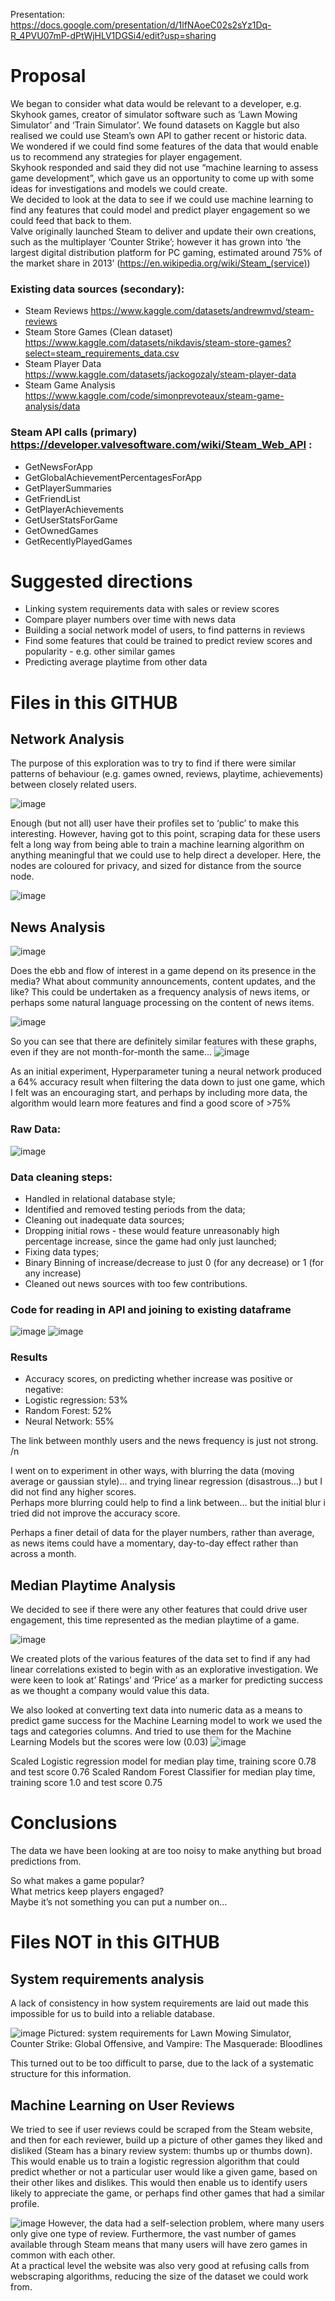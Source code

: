 Presentation: https://docs.google.com/presentation/d/1lfNAoeC02s2sYz1Dq-R_4PVU07mP-dPtWjHLV1DGSi4/edit?usp=sharing

# Proposal

We began to consider what data would be relevant to a developer, e.g. Skyhook games, creator of simulator software such as ‘Lawn Mowing Simulator’ and ‘Train Simulator’.
We found datasets on Kaggle but also realised we could use Steam’s own API to gather recent or historic data.  
We wondered if we could find some features of the data that would enable us to recommend any strategies for player engagement.  
Skyhook responded and said they did not use “machine learning to assess game development”, which gave us an opportunity to come up with some ideas for investigations and models we could create.  
We decided to look at the data to see if we could use machine learning to find any features that could model and predict player engagement so we could feed that back to them.  
Valve originally launched Steam to deliver and update their own creations, such as the multiplayer ‘Counter Strike’; however it has grown into ‘the largest digital distribution platform for PC gaming, estimated around 75% of the market share in 2013’ (https://en.wikipedia.org/wiki/Steam_(service))

### Existing data sources (secondary):
* Steam Reviews https://www.kaggle.com/datasets/andrewmvd/steam-reviews 
* Steam Store Games (Clean dataset) https://www.kaggle.com/datasets/nikdavis/steam-store-games?select=steam_requirements_data.csv 
* Steam Player Data https://www.kaggle.com/datasets/jackogozaly/steam-player-data 
* Steam Game Analysis https://www.kaggle.com/code/simonprevoteaux/steam-game-analysis/data 

### Steam API calls (primary) https://developer.valvesoftware.com/wiki/Steam_Web_API :
* GetNewsForApp
* GetGlobalAchievementPercentagesForApp
* GetPlayerSummaries
* GetFriendList
* GetPlayerAchievements
* GetUserStatsForGame
* GetOwnedGames
* GetRecentlyPlayedGames

# Suggested directions

* Linking system requirements data with sales or review scores
* Compare player numbers over time with news data
* Building a social network model of users, to find patterns in reviews
* Find some features that could be trained to predict review scores and popularity - e.g. other similar games
* Predicting average playtime from other data



# Files in this GITHUB

## Network Analysis

The purpose of this exploration was to try to find if there were similar patterns of behaviour (e.g. games owned, reviews, playtime, achievements) between closely related users. 

![image](https://user-images.githubusercontent.com/98031776/187021094-e3110c81-7763-47cd-a2cf-42b1d0881b05.png)


Enough (but not all) user have their profiles set to ‘public’ to make this interesting. However, having got to this point, scraping data for these users felt a long way from being able to train a machine learning algorithm on anything meaningful that we could use to help direct a developer. Here, the nodes are coloured for privacy, and sized for distance from the source node.


![image](https://user-images.githubusercontent.com/98031776/187021107-7b29d5b0-3255-46a0-b8c0-1a50d34e1c53.png)



## News Analysis
![image](https://user-images.githubusercontent.com/98031776/187021315-1d6e913d-e2ee-498e-9a83-932e76f7c974.png)

Does the ebb and flow of interest in a game depend on its presence in the media? What about community announcements, content updates, and the like? This could be undertaken as a frequency analysis of news items, or perhaps some natural language processing on the content of news items.

![image](https://user-images.githubusercontent.com/98031776/187021329-96f7d147-7a58-4e60-86b4-cfcac9e43112.png)

So you can see that there are definitely similar features with these graphs, even if they are not month-for-month the same…
![image](https://user-images.githubusercontent.com/98031776/187021347-28ce48c4-9dfe-4a84-bc6f-10fb0cef46bb.png)

As an initial experiment, Hyperparameter tuning a neural network produced a 64% accuracy result when filtering the data down to just one game, which I felt was an encouraging start, and perhaps by including more data, the algorithm would learn more features and find a good score of >75%  

### Raw Data: 
![image](https://user-images.githubusercontent.com/98031776/187021578-f80f7f57-5f2c-4f46-ba11-3f78d325d79f.png)

### Data cleaning steps:
* Handled in relational database style;
* Identified and removed testing periods from the data;
* Cleaning out inadequate data sources;
* Dropping initial rows - these would feature unreasonably high percentage increase, since the game had only just launched;
* Fixing data types;
* Binary Binning of increase/decrease to just 0 (for any decrease) or 1 (for any increase)
* Cleaned out news sources with too few contributions.

### Code for reading in API and joining to existing dataframe
![image](https://user-images.githubusercontent.com/98031776/187021612-3a91323b-f095-4c37-8b59-6db1917f1dcc.png)
![image](https://user-images.githubusercontent.com/98031776/187021633-89891289-eff3-476f-8cc5-06709d964846.png)


### Results
* Accuracy scores, on predicting whether increase was positive or negative:
* Logistic regression: 53%
* Random Forest: 52%
* Neural Network: 55%

The link between monthly users and the news frequency is just not strong. /n

I went on to experiment in other ways, with blurring the data (moving average or gaussian style)... and trying linear regression (disastrous…) but I did not find any higher scores.  
Perhaps more blurring could help to find a link between… but the initial blur i tried did not improve the accuracy score.

Perhaps a finer detail of data for the player numbers, rather than average, as news items could have a momentary, day-to-day effect rather than across a month.



## Median Playtime Analysis

We decided to see if there were any other features that could drive user engagement, this time represented as the median playtime of a game. 

![image](https://user-images.githubusercontent.com/98031776/187029865-310bb225-82a9-426b-baed-b2fbc4ba3ce3.png)

We created plots of the various features of the data set to find if any had linear correlations existed to begin with as an explorative investigation. 
We were keen to look at’ Ratings’ and ‘Price’ as a marker for predicting success as we thought a company would value this data.
  
We also looked at converting text data into numeric data as a means to predict game success for the Machine Learning model to work we used the tags and categories columns.
And tried to use them for the Machine Learning Models but the scores were low (0.03)
![image](https://user-images.githubusercontent.com/98031776/187029914-41bbdba0-2e38-4a29-a5af-ad59387edb53.png)


Scaled Logistic regression model for median play time, training score 0.78 and test score 0.76 
Scaled Random Forest Classifier  for median play time, training score 1.0 and test score 0.75


# Conclusions

The data we have been looking at are too noisy to make anything but broad predictions from. 
  
 So what makes a game popular?  
What metrics keep players engaged?  
Maybe it’s not something you can put a number on…


# Files NOT in this GITHUB

## System requirements analysis

A lack of consistency in how system requirements are laid out made this impossible for us to build into a reliable database.

![image](https://user-images.githubusercontent.com/98031776/187021249-8a78ff07-233f-49ad-a08f-1e9723b36552.png)
Pictured: system requirements for Lawn Mowing Simulator, Counter Strike: Global Offensive, and Vampire: The Masquerade: Bloodlines

This turned out to be too difficult to parse, due to the lack of a systematic structure for this information.


## Machine Learning on User Reviews
We tried to see if user reviews could be scraped from the Steam website, and then for each reviewer, build up a picture of other games they liked and disliked (Steam has a binary review system: thumbs up or thumbs down). This would enable us to train a logistic regression algorithm that could predict whether or not a particular user would like a given game, based on their other likes and dislikes. This would then enable us to identify users likely to appreciate the game, or perhaps find other games that had a similar profile.


![image](https://user-images.githubusercontent.com/98031776/187021214-c7aacfe2-4788-4a48-9850-79dfc5520ac6.png)
However, the data had a self-selection problem, where many users only give one type of review. Furthermore, the vast number of games available through Steam means that many users will have zero games in common with each other.  
At a practical level the website was also very good at refusing calls from webscraping algorithms, reducing the size of the dataset we could work from.

